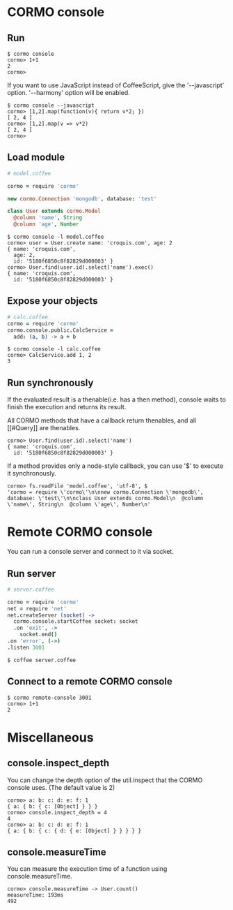 # CORMO console

## Run

```
$ cormo console
cormo> 1+1
2
cormo>
```

If you want to use JavaScript instead of CoffeeScript, give the '--javascript' option.
'--harmony' option will be enabled.

```
$ cormo console --javascript
cormo> [1,2].map(function(v){ return v*2; })
[ 2, 4 ]
cormo> [1,2].map(v => v*2)
[ 2, 4 ]
cormo>
```

## Load module

```coffeescript
# model.coffee

cormo = require 'cormo'

new cormo.Connection 'mongodb', database: 'test'

class User extends cormo.Model
  @column 'name', String
  @column 'age', Number
```

```
$ cormo console -l model.coffee
cormo> user = User.create name: 'croquis.com', age: 2
{ name: 'croquis.com',
  age: 2,
  id: '5180f6850c8f82829d000003' }
cormo> User.find(user.id).select('name').exec()
{ name: 'croquis.com',
  id: '5180f6850c8f82829d000003' }
```

## Expose your objects

```coffeescript
# calc.coffee
cormo = require 'cormo'
cormo.console.public.CalcService =
  add: (a, b) -> a + b
```

```
$ cormo console -l calc.coffee
cormo> CalcService.add 1, 2
3
```

## Run synchronously

If the evaluated result is a thenable(i.e. has a then method),
console waits to finish the execution and returns its result.

All CORMO methods that have a callback return thenables, and all [[#Query]] are thenables.

```
cormo> User.find(user.id).select('name')
{ name: 'croquis.com',
  id: '5180f6850c8f82829d000003' }
```

If a method provides only a node-style callback, you can use '$' to execute it synchronously.

```
cormo> fs.readFile 'model.coffee', 'utf-8', $
'cormo = require \'cormo\'\n\nnew cormo.Connection \'mongodb\', database: \'test\'\n\nclass User extends cormo.Model\n  @column \'name\', String\n  @column \'age\', Number\n'
```

# Remote CORMO console

You can run a console server and connect to it via socket.

## Run server

```coffeescript
# server.coffee

cormo = require 'cormo'
net = require 'net'
net.createServer (socket) ->
  cormo.console.startCoffee socket: socket
  .on 'exit', ->
    socket.end()
.on 'error', (->)
.listen 3001
```

```
$ coffee server.coffee
```

## Connect to a remote CORMO console

```
$ cormo remote-console 3001
cormo> 1+1
2
```

# Miscellaneous

## console.inspect_depth

You can change the depth option of the util.inspect that the CORMO console uses.
(The default value is 2)

```
cormo> a: b: c: d: e: f: 1
{ a: { b: { c: [Object] } } }
cormo> console.inspect_depth = 4
4
cormo> a: b: c: d: e: f: 1
{ a: { b: { c: { d: { e: [Object] } } } } }
```

## console.measureTime

You can measure the execution time of a function using console.measureTime.

```
cormo> console.measureTime -> User.count()
measureTime: 193ms
492
```
